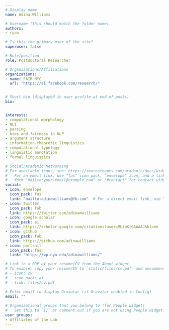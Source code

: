 ```yaml
---
# Display name
name: Adina Williams

# Username (this should match the folder name)
authors:
- ryan

# Is this the primary user of the site?
superuser: false

# Role/position
role: Postdoctoral Researcher

# Organizations/Affiliations
organizations:
- name: FAIR NYC
  url: "https://ai.facebook.com/research/"


# Short bio (displayed in user profile at end of posts)
bio: 


interests:
- computational morphology 
- NLI 
- parsing
- bias and fairness in NLP
- argument structure
- information-theoretic linguistics
- computational typology
- linguistic annotation
- formal linguistics

# Social/Academic Networking
# For available icons, see: https://sourcethemes.com/academic/docs/widgets/#icons
#   For an email link, use "fas" icon pack, "envelope" icon, and a link in the
#   form "mailto:your-email@example.com" or "#contact" for contact widget.
social:
- icon: envelope
  icon_pack: fas
  link: "mailto:adinawilliams@fb.com"  # For a direct email link, use "mailto:test@example.org".
- icon: twitter
  icon_pack: fab
  link: https://twitter.com/adinamwilliams
- icon: google-scholar
  icon_pack: ai
  link: https://scholar.google.com/citations?user=MUtbKt0AAAAJ&hl=en
- icon: github
  icon_pack: fab
  link: https://github.com/adinawilliams
- icon: portrait
  icon_pack: fas
  link: "https://wp.nyu.edu/adinawilliams/"

# Link to a PDF of your resume/CV from the About widget.
# To enable, copy your resume/CV to `static/files/cv.pdf` and uncomment the lines below.  
# - icon: cv
#   icon_pack: ai
#   link: files/cv.pdf 

# Enter email to display Gravatar (if Gravatar enabled in Config)
email: ""
  
# Organizational groups that you belong to (for People widget)
#   Set this to `[]` or comment out if you are not using People widget.  
user_groups:
- Affiliates of the Lab
---
```



